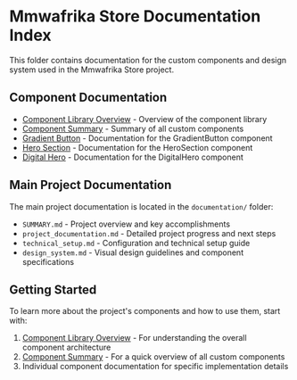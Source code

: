 # Mmwafrika Store Documentation Index

This folder contains documentation for the custom components and design system used in the Mmwafrika Store project.

## Component Documentation

- [Component Library Overview](./component-library.md) - Overview of the component library
- [Component Summary](./component-summary.md) - Summary of all custom components
- [Gradient Button](./gradient-button.md) - Documentation for the GradientButton component
- [Hero Section](./hero-section.md) - Documentation for the HeroSection component
- [Digital Hero](./digital-hero.md) - Documentation for the DigitalHero component

## Main Project Documentation

The main project documentation is located in the `documentation/` folder:

- `SUMMARY.md` - Project overview and key accomplishments
- `project_documentation.md` - Detailed project progress and next steps
- `technical_setup.md` - Configuration and technical setup guide
- `design_system.md` - Visual design guidelines and component specifications

## Getting Started

To learn more about the project's components and how to use them, start with:

1. [Component Library Overview](./component-library.md) - For understanding the overall component architecture
2. [Component Summary](./component-summary.md) - For a quick overview of all custom components
3. Individual component documentation for specific implementation details